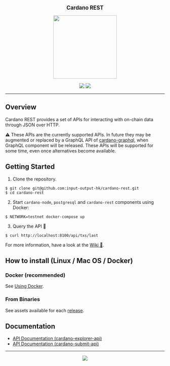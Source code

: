 <p align="center">
  <big><strong>Cardano REST</strong></big>
</p>

<p align="center">
  <img width="200" src=".github/images/cardano-logo.png"/>
</p>

<p align="center">
  <a href="https://buildkite.com/input-output-hk/cardano-rest/builds?branch=master"><img src="https://img.shields.io/buildkite/f77fe35896f31d3fd6afd32a4700457e0ad9fbaab10b88b746/master?color=%232ecc71&label=%20%F0%9F%AA%81%20BUILD&style=for-the-badge"/></a>
  <a href="https://github.com/input-output-hk/cardano-rest/releases"><img src="https://img.shields.io/github/v/release/input-output-hk/cardano-rest?color=%239b59b6&label=%20%F0%9F%9A%80%20RELEASE&sort=semver&style=for-the-badge"/></a>
</p>

<hr/>

## Overview

Cardano REST provides a set of APIs for interacting with on-chain data
through JSON over HTTP.

:warning: These APIs are the currently supported APIs. In future they may be augmented or replaced by a GraphQL API of [cardano-graphql](https://github.com/input-output-hk/cardano-graphql), when GraphQL component will be released. These APIs will be supported for some time, even once alternatives become available.

## Getting Started

1. Clone the repository.

```
$ git clone git@github.com:input-output-hk/cardano-rest.git
$ cd cardano-rest
```

2. Start `cardano-node`, `postgresql` and `cardano-rest` components using Docker:

```
$ NETWORK=testnet docker-compose up
```

3. Query the API :tada:

```
$ curl http://localhost:8100/api/txs/last 
```

For more information, have a look at the [Wiki :book:](https://github.com/input-output-hk/cardano-rest/wiki).

## How to install (Linux / Mac OS / Docker)

### Docker (recommended)

See [Using Docker](https://github.com/input-output-hk/cardano-rest/wiki/Docker).

### From Binaries 

See assets available for each [release](https://github.com/input-output-hk/cardano-rest/releases).

## Documentation

- [API Documentation (cardano-explorer-api)](https://input-output-hk.github.io/cardano-rest/explorer-api)
- [API Documentation (cardano-submit-api)](https://input-output-hk.github.io/cardano-rest/submit-api)

<hr/>

<p align="center">
  <a href="https://github.com/input-output-hk/cardano-rest/blob/master/LICENSE"><img src="https://img.shields.io/github/license/input-output-hk/cardano-rest.svg?style=for-the-badge" /></a>
</p>
